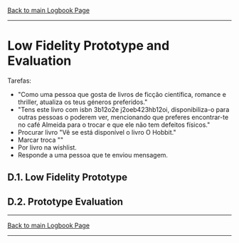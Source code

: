 [Back to main Logbook Page](../hci_logbook.md)

---
# Low Fidelity Prototype and Evaluation

Tarefas:
 - "Como uma pessoa que gosta de livros de ficção científica, romance e thriller, atualiza os teus géneros preferidos." 
 - "Tens este livro com isbn  3b12o2e j2oeb423hb12oi, disponibiliza-o para outras pessoas o poderem ver, mencionando que preferes encontrar-te no café Almeida para o trocar e que ele não tem defeitos físicos." 
 - Procurar livro "Vê se está disponível o livro O Hobbit."
 - Marcar troca ""
 - Por livro na wishlist.
 - Responde a uma pessoa que te enviou mensagem.

## D.1. Low Fidelity Prototype

## D.2. Prototype Evaluation

---
[Back to main Logbook Page](../hci_logbook.md)

---